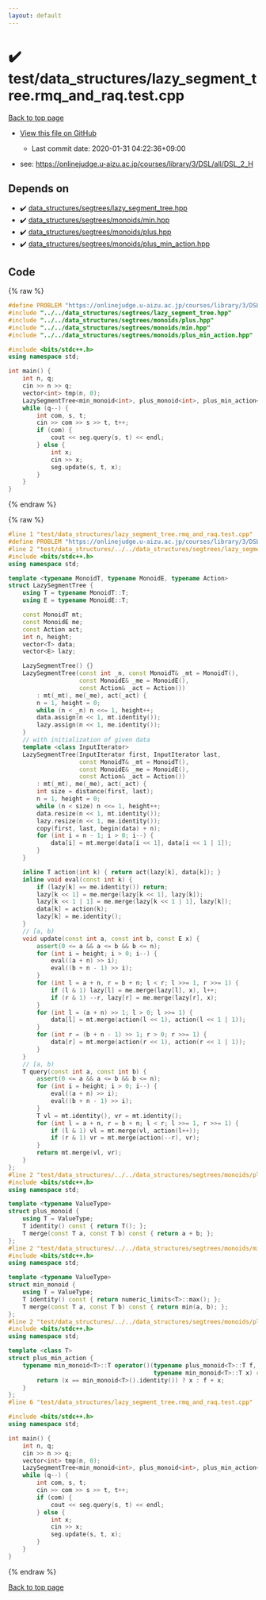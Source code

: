 ```yaml
---
layout: default
---
```


<!-- mathjax config similar to math.stackexchange -->
<script type="text/javascript" async
  src="https://cdnjs.cloudflare.com/ajax/libs/mathjax/2.7.5/MathJax.js?config=TeX-MML-AM_CHTML">
</script>
<script type="text/x-mathjax-config">
  MathJax.Hub.Config({
    TeX: { equationNumbers: { autoNumber: "AMS" }},
    tex2jax: {
      inlineMath: [ ['$','$'] ],
      processEscapes: true
    },
    "HTML-CSS": { matchFontHeight: false },
    displayAlign: "left",
    displayIndent: "2em"
  });
</script>

<script type="text/javascript" src="https://cdnjs.cloudflare.com/ajax/libs/jquery/3.4.1/jquery.min.js"></script>
<script src="https://cdn.jsdelivr.net/npm/jquery-balloon-js@1.1.2/jquery.balloon.min.js" integrity="sha256-ZEYs9VrgAeNuPvs15E39OsyOJaIkXEEt10fzxJ20+2I=" crossorigin="anonymous"></script>
<script type="text/javascript" src="../../../assets/js/copy-button.js"></script>
<link rel="stylesheet" href="../../../assets/css/copy-button.css" />


# :heavy_check_mark: test/data_structures/lazy_segment_tree.rmq_and_raq.test.cpp

<a href="../../../index.html">Back to top page</a>

* <a href="{{ site.github.repository_url }}/blob/master/test/data_structures/lazy_segment_tree.rmq_and_raq.test.cpp">View this file on GitHub</a>
    - Last commit date: 2020-01-31 04:22:36+09:00


* see: <a href="https://onlinejudge.u-aizu.ac.jp/courses/library/3/DSL/all/DSL_2_H">https://onlinejudge.u-aizu.ac.jp/courses/library/3/DSL/all/DSL_2_H</a>


## Depends on

* :heavy_check_mark: <a href="../../../library/data_structures/segtrees/lazy_segment_tree.hpp.html">data_structures/segtrees/lazy_segment_tree.hpp</a>
* :heavy_check_mark: <a href="../../../library/data_structures/segtrees/monoids/min.hpp.html">data_structures/segtrees/monoids/min.hpp</a>
* :heavy_check_mark: <a href="../../../library/data_structures/segtrees/monoids/plus.hpp.html">data_structures/segtrees/monoids/plus.hpp</a>
* :heavy_check_mark: <a href="../../../library/data_structures/segtrees/monoids/plus_min_action.hpp.html">data_structures/segtrees/monoids/plus_min_action.hpp</a>


## Code

<a id="unbundled"></a>
{% raw %}
```cpp
#define PROBLEM "https://onlinejudge.u-aizu.ac.jp/courses/library/3/DSL/all/DSL_2_H"
#include "../../data_structures/segtrees/lazy_segment_tree.hpp"
#include "../../data_structures/segtrees/monoids/plus.hpp"
#include "../../data_structures/segtrees/monoids/min.hpp"
#include "../../data_structures/segtrees/monoids/plus_min_action.hpp"

#include <bits/stdc++.h>
using namespace std;

int main() {
    int n, q;
    cin >> n >> q;
    vector<int> tmp(n, 0);
    LazySegmentTree<min_monoid<int>, plus_monoid<int>, plus_min_action<int>> seg(begin(tmp), end(tmp));
    while (q--) {
        int com, s, t;
        cin >> com >> s >> t, t++;
        if (com) {
            cout << seg.query(s, t) << endl;
        } else {
            int x;
            cin >> x;
            seg.update(s, t, x);
        }
    }
}
```
{% endraw %}

<a id="bundled"></a>
{% raw %}
```cpp
#line 1 "test/data_structures/lazy_segment_tree.rmq_and_raq.test.cpp"
#define PROBLEM "https://onlinejudge.u-aizu.ac.jp/courses/library/3/DSL/all/DSL_2_H"
#line 2 "test/data_structures/../../data_structures/segtrees/lazy_segment_tree.hpp"
#include <bits/stdc++.h>
using namespace std;

template <typename MonoidT, typename MonoidE, typename Action>
struct LazySegmentTree {
    using T = typename MonoidT::T;
    using E = typename MonoidE::T;

    const MonoidT mt;
    const MonoidE me;
    const Action act;
    int n, height;
    vector<T> data;
    vector<E> lazy;

    LazySegmentTree() {}
    LazySegmentTree(const int _n, const MonoidT& _mt = MonoidT(),
                    const MonoidE& _me = MonoidE(),
                    const Action& _act = Action())
        : mt(_mt), me(_me), act(_act) {
        n = 1, height = 0;
        while (n < _n) n <<= 1, height++;
        data.assign(n << 1, mt.identity());
        lazy.assign(n << 1, me.identity());
    }
    // with initialization of given data
    template <class InputIterator>
    LazySegmentTree(InputIterator first, InputIterator last,
                    const MonoidT& _mt = MonoidT(),
                    const MonoidE& _me = MonoidE(),
                    const Action& _act = Action())
        : mt(_mt), me(_me), act(_act) {
        int size = distance(first, last);
        n = 1, height = 0;
        while (n < size) n <<= 1, height++;
        data.resize(n << 1, mt.identity());
        lazy.resize(n << 1, me.identity());
        copy(first, last, begin(data) + n);
        for (int i = n - 1; i > 0; i--) {
            data[i] = mt.merge(data[i << 1], data[i << 1 | 1]);
        }
    }

    inline T action(int k) { return act(lazy[k], data[k]); }
    inline void eval(const int k) {
        if (lazy[k] == me.identity()) return;
        lazy[k << 1] = me.merge(lazy[k << 1], lazy[k]);
        lazy[k << 1 | 1] = me.merge(lazy[k << 1 | 1], lazy[k]);
        data[k] = action(k);
        lazy[k] = me.identity();
    }
    // [a, b)
    void update(const int a, const int b, const E x) {
        assert(0 <= a && a <= b && b <= n);
        for (int i = height; i > 0; i--) {
            eval((a + n) >> i);
            eval((b + n - 1) >> i);
        }
        for (int l = a + n, r = b + n; l < r; l >>= 1, r >>= 1) {
            if (l & 1) lazy[l] = me.merge(lazy[l], x), l++;
            if (r & 1) --r, lazy[r] = me.merge(lazy[r], x);
        }
        for (int l = (a + n) >> 1; l > 0; l >>= 1) {
            data[l] = mt.merge(action(l << 1), action(l << 1 | 1));
        }
        for (int r = (b + n - 1) >> 1; r > 0; r >>= 1) {
            data[r] = mt.merge(action(r << 1), action(r << 1 | 1));
        }
    }
    // [a, b)
    T query(const int a, const int b) {
        assert(0 <= a && a <= b && b <= n);
        for (int i = height; i > 0; i--) {
            eval((a + n) >> i);
            eval((b + n - 1) >> i);
        }
        T vl = mt.identity(), vr = mt.identity();
        for (int l = a + n, r = b + n; l < r; l >>= 1, r >>= 1) {
            if (l & 1) vl = mt.merge(vl, action(l++));
            if (r & 1) vr = mt.merge(action(--r), vr);
        }
        return mt.merge(vl, vr);
    }
};
#line 2 "test/data_structures/../../data_structures/segtrees/monoids/plus.hpp"
#include <bits/stdc++.h>
using namespace std;

template <typename ValueType>
struct plus_monoid {
    using T = ValueType;
    T identity() const { return T(); };
    T merge(const T a, const T b) const { return a + b; };
};
#line 2 "test/data_structures/../../data_structures/segtrees/monoids/min.hpp"
#include <bits/stdc++.h>
using namespace std;

template <typename ValueType>
struct min_monoid {
    using T = ValueType;
    T identity() const { return numeric_limits<T>::max(); };
    T merge(const T a, const T b) const { return min(a, b); };
};
#line 2 "test/data_structures/../../data_structures/segtrees/monoids/plus_min_action.hpp"
#include <bits/stdc++.h>
using namespace std;

template <class T>
struct plus_min_action {
    typename min_monoid<T>::T operator()(typename plus_monoid<T>::T f,
                                         typename min_monoid<T>::T x) const {
        return (x == min_monoid<T>().identity()) ? x : f + x;
    }
};
#line 6 "test/data_structures/lazy_segment_tree.rmq_and_raq.test.cpp"

#include <bits/stdc++.h>
using namespace std;

int main() {
    int n, q;
    cin >> n >> q;
    vector<int> tmp(n, 0);
    LazySegmentTree<min_monoid<int>, plus_monoid<int>, plus_min_action<int>> seg(begin(tmp), end(tmp));
    while (q--) {
        int com, s, t;
        cin >> com >> s >> t, t++;
        if (com) {
            cout << seg.query(s, t) << endl;
        } else {
            int x;
            cin >> x;
            seg.update(s, t, x);
        }
    }
}

```
{% endraw %}

<a href="../../../index.html">Back to top page</a>

